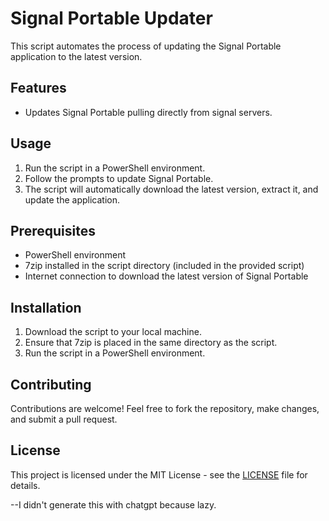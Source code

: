 # Signal Portable Updater

This script automates the process of updating the Signal Portable application to the latest version.

## Features

- Updates Signal Portable pulling directly from signal servers.

## Usage

1. Run the script in a PowerShell environment.
2. Follow the prompts to update Signal Portable.
3. The script will automatically download the latest version, extract it, and update the application.

## Prerequisites

- PowerShell environment
- 7zip installed in the script directory (included in the provided script)
- Internet connection to download the latest version of Signal Portable

## Installation

1. Download the script to your local machine.
2. Ensure that 7zip is placed in the same directory as the script.
3. Run the script in a PowerShell environment.

## Contributing

Contributions are welcome! Feel free to fork the repository, make changes, and submit a pull request.

## License

This project is licensed under the MIT License - see the [LICENSE](LICENSE) file for details.

--I didn't generate this with chatgpt because lazy.
